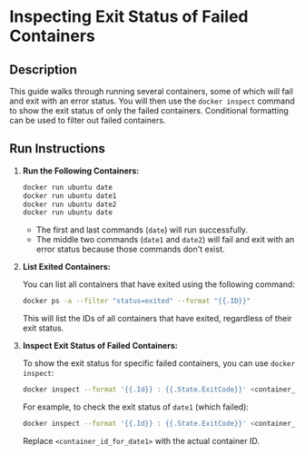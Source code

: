 # Inspecting Exit Status of Failed Containers

## Description

This guide walks through running several containers, some of which will fail and exit with an error status. You will then use the `docker inspect` command to show the exit status of only the failed containers. Conditional formatting can be used to filter out failed containers.

## Run Instructions

1. **Run the Following Containers:**

   ```bash
   docker run ubuntu date
   docker run ubuntu date1
   docker run ubuntu date2
   docker run ubuntu date
   ```

   - The first and last commands (`date`) will run successfully.
   - The middle two commands (`date1` and `date2`) will fail and exit with an error status because those commands don't exist.

2. **List Exited Containers:**

   You can list all containers that have exited using the following command:

   ```bash
   docker ps -a --filter "status=exited" --format "{{.ID}}"
   ```

   This will list the IDs of all containers that have exited, regardless of their exit status.

3. **Inspect Exit Status of Failed Containers:**

   To show the exit status for specific failed containers, you can use `docker inspect`:

   ```bash
   docker inspect --format '{{.Id}} : {{.State.ExitCode}}' <container_id>
   ```

   For example, to check the exit status of `date1` (which failed):

   ```bash
   docker inspect --format '{{.Id}} : {{.State.ExitCode}}' <container_id_for_date1>
   ```

   Replace `<container_id_for_date1>` with the actual container ID.

